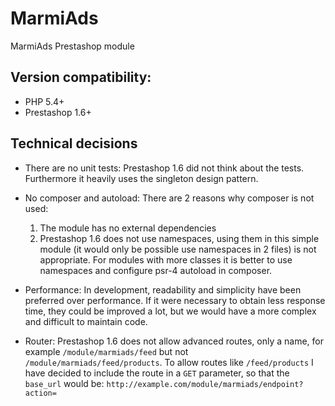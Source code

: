 # MarmiAds
MarmiAds Prestashop module


## Version compatibility:
- PHP 5.4+
- Prestashop 1.6+


## Technical decisions

- There are no unit tests: Prestashop 1.6 did not think about the tests. Furthermore it heavily uses the singleton design pattern.

- No composer and autoload: There are 2 reasons why composer is not used:
  1. The module has no external dependencies
  2. Prestashop 1.6 does not use namespaces, using them in this simple module (it would only be possible use namespaces in 2 files) is not appropriate. For modules with more classes it is better to use namespaces and configure psr-4 autoload in composer.

- Performance: In development, readability and simplicity have been preferred over performance. If it were necessary to obtain less response time, they could be improved a lot, but we would have a more complex and difficult to maintain code.

- Router: Prestashop 1.6 does not allow advanced routes, only a name, for example `/module/marmiads/feed` but not `/module/marmiads/feed/products`. To allow routes like `/feed/products` I have decided to include the route in a `GET` parameter, so that the `base_url` would be: `http://example.com/module/marmiads/endpoint?action=`

